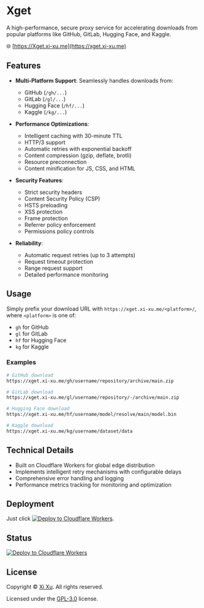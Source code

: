 # Xget

A high-performance, secure proxy service for accelerating downloads from popular platforms like GitHub, GitLab, Hugging Face, and Kaggle.

🌐 [https://Xget.xi-xu.me](https://xget.xi-xu.me)

## Features

- **Multi-Platform Support**: Seamlessly handles downloads from:
  - GitHub (`/gh/...`)
  - GitLab (`/gl/...`)
  - Hugging Face (`/hf/...`)
  - Kaggle (`/kg/...`)

- **Performance Optimizations**:
  - Intelligent caching with 30-minute TTL
  - HTTP/3 support
  - Automatic retries with exponential backoff
  - Content compression (gzip, deflate, brotli)
  - Resource preconnection
  - Content minification for JS, CSS, and HTML

- **Security Features**:
  - Strict security headers
  - Content Security Policy (CSP)
  - HSTS preloading
  - XSS protection
  - Frame protection
  - Referrer policy enforcement
  - Permissions policy controls

- **Reliability**:
  - Automatic request retries (up to 3 attempts)
  - Request timeout protection
  - Range request support
  - Detailed performance monitoring

## Usage

Simply prefix your download URL with `https://xget.xi-xu.me/<platform>/`, where `<platform>` is one of:

- `gh` for GitHub
- `gl` for GitLab
- `hf` for Hugging Face
- `kg` for Kaggle

### Examples

```bash
# GitHub download
https://xget.xi-xu.me/gh/username/repository/archive/main.zip

# GitLab download
https://xget.xi-xu.me/gl/username/repository/-/archive/main.zip

# Hugging Face download
https://xget.xi-xu.me/hf/username/model/resolve/main/model.bin

# Kaggle download
https://xget.xi-xu.me/kg/username/dataset/data
```

## Technical Details

- Built on Cloudflare Workers for global edge distribution
- Implements intelligent retry mechanisms with configurable delays
- Comprehensive error handling and logging
- Performance metrics tracking for monitoring and optimization

## Deployment

Just click [![Deploy to Cloudflare Workers](https://deploy.workers.cloudflare.com/button)](https://deploy.workers.cloudflare.com/?url=https://github.com/xixu-me/Xget).

## Status

[![Deploy to Cloudflare Workers](https://github.com/xixu-me/xget/workflows/Deploy%20to%20Cloudflare%20Workers/badge.svg)](https://github.com/xixu-me/Xget/actions/workflows/deploy.yml)

## License

Copyright &copy; [Xi Xu](https://xi-xu.me). All rights reserved.

Licensed under the [GPL-3.0](LICENSE) license.  

